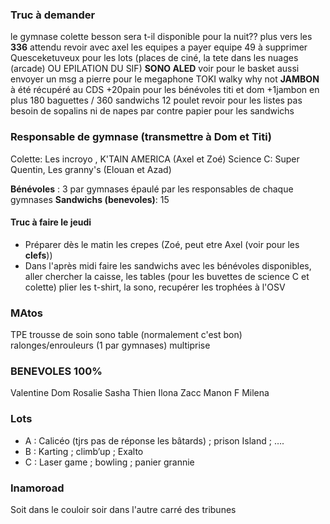 ### Truc à demander
le gymnase colette besson sera t-il disponible pour la nuit??
plus vers les **336** attendu
revoir avec axel les equipes a payer
equipe 49 à supprimer
Quesceketuveux pour les lots (places de ciné, la tete dans les nuages (arcade) OU EPILATION DU SIF)
**SONO ALED** voir pour le basket aussi
envoyer un msg a pierre pour le megaphone
TOKI walky why not
**JAMBON** à été récupéré au CDS
+20pain pour les bénévoles titi et dom
+1jambon en plus
180 baguettes / 360 sandwichs
12 poulet
revoir pour les listes
pas besoin de sopalins ni de napes par contre papier pour les sandwichs


### Responsable de gymnase (transmettre à Dom et Titi)
Colette: Les incroyo , K'TAIN AMERICA (Axel et Zoé)
Science C:  Super Quentin, Les granny's (Elouan et Azad)

**Bénévoles** : 3 par gymnases épaulé par les responsables de chaque gymnases
**Sandwichs (benevoles)**: 15


#### Truc à faire le jeudi
- Préparer dès le matin les crepes (Zoé, peut etre Axel (voir pour les **clefs**))
- Dans l'après midi faire les sandwichs avec les bénévoles disponibles, aller chercher la caisse, les tables (pour les buvettes de science C et colette) plier les t-shirt, la sono, recupérer les trophées à l'OSV

### MAtos
TPE 
trousse de soin 
sono
table (normalement c'est bon)
ralonges/enrouleurs (1 par gymnases)
multiprise

### BENEVOLES 100%
Valentine
Dom
Rosalie
Sasha
Thien
Ilona
Zacc
Manon F
Milena

### Lots 
- A : Calicéo (tjrs pas de réponse les bâtards) ; prison Island ; ….
- B : Karting ; climb’up ; Exalto
- C : Laser game ; bowling ; panier grannie


### Inamoroad
Soit dans le couloir soir dans l'autre carré des tribunes 